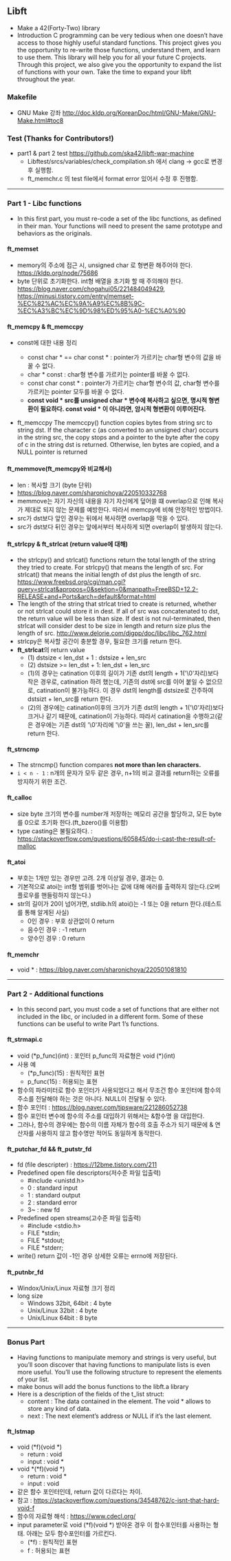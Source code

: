 ## Libft
+ Make a 42(Forty-Two) library
+ Introduction
C programming can be very tedious when one doesn’t have access to those highly useful
standard functions. This project gives you the opportunity to re-write those functions,
understand them, and learn to use them. This library will help you for all your future C
projects.
Through this project, we also give you the opportunity to expand the list of functions
with your own. Take the time to expand your libft throughout the year.


### Makefile
+ GNU Make 강좌 <http://doc.kldp.org/KoreanDoc/html/GNU-Make/GNU-Make.html#toc8>

### Test **(Thanks for Contributors!)**
+ part1 & part 2 test <https://github.com/ska42/libft-war-machine>
	+ Libftest/srcs/variables/check_compilation.sh 에서 clang -> gcc로 변경 후 실행함.
	+ ft_memchr.c 의 test file에서 format error 있어서 수정 후 진행함.

-----------------------------------------------
### Part 1 - Libc functions
+ In this first part, you must re-code a set of the libc functions, as defined in their
man. Your functions will need to present the same prototype and behaviors as the originals.


#### ft_memset
+ memory의 주소에 접근 시, unsigned char 로 형변환 해주어야 한다. <https://kldp.org/node/75686>
+ byte 단위로 초기화한다. int형 배열을 초기화 할 때 주의해야 한다. <https://blog.naver.com/chogahui05/221484049429>, <https://minusi.tistory.com/entry/memset-%EC%82%AC%EC%9A%A9%EC%8B%9C-%EC%A3%BC%EC%9D%98%ED%95%A0-%EC%A0%90>

#### ft_memcpy & ft_memccpy
+ const에 대한 내용 정리
	+ const char * == char const * : pointer가 가르키는 char형 변수의 값을 바꿀 수 없다.
	+ char * const : char형 변수를 가르키는 pointer를 바꿀 수 없다.
	+ const char const * : pointer가 가르키는 char형 변수의 값, char형 변수를 가르키는 pointer 모두를 바꿀 수 없다.
	+ **const void * src를 unsigned char * 변수에 복사하고 싶으면, 명시적 형변환이 필요하다. const void * 이 아니라면, 암시적 형변환이 이루어진다.**

+ ft_memccpy
The memccpy() function copies bytes from string src to string dst. If the character c (as converted to an unsigned char) occurs in the string src, the copy stops and a pointer to the byte after the copy of c in the string dst	is returned. Otherwise, len bytes are copied, and a NULL pointer is	returned

#### ft_memmove(ft_memcpy와 비교해서)
+ len : 복사할 크기 (byte 단위)
+ <https://blog.naver.com/sharonichoya/220510332768>
+ memmove는 자기 자신의 내용을 자기 자신에게 덮어쓸 떄 overlap으로 인해 복사가 제대로 되지 않는 문제를 예방한다. 따라서 memcpy에 비해 안정적인 방법이다.
+ src가 dst보다 앞인 경우는 뒤에서 복사하면 overlap을 막을 수 있다.
+ src가 dst보다 뒤인 경우는 앞에서부터 복사하게 되면 	overlap이 발생하지 않는다.


#### ft_strlcpy & ft_strlcat (return value에 대해)
+ the strlcpy() and strlcat() functions return the total length of the string they tried to create. For strlcpy() that means the length of src. For strlcat() that means the initial length of dst plus the length of src.
<https://www.freebsd.org/cgi/man.cgi?query=strlcat&apropos=0&sektion=0&manpath=FreeBSD+12.2-RELEASE+and+Ports&arch=default&format=html>
+ The length of the string that strlcat tried to create is returned, whether or not strlcat could store it in dest. If all of src was concatenated to dst, the return value will be less than size.
If dest is not nul-terminated, then strlcat will consider dest to be size in length and return size plus the length of src. <http://www.delorie.com/djgpp/doc/libc/libc_762.html>
+ strlcpy은 복사할 공간이 충분할 경우, 필요한 크기를 return 한다.
+ **ft_strlcat**의 return value
	+ (1) dstsize < len_dst + 1 : dstsize + len_src
	+ (2) dstsize >= len_dst + 1: len_dst + len_src
	+ (1)의 경우는 catination 이후의 길이가 기존 dst의 length + 1('\0'자리)보다 작은 경우로, catination 하려 했는데, 기존의 dst에 src를 이어 붙일 수 없으므로, catination이 불가능하다. 이 경우 dst의 length를 dstsize로 간주하여 dstsizt + len_src를 return 한다.
	+ (2)의 경우에는 catination이후의 크기가 기존 dst의 length + 1('\0'자리)보다 크거나 같기 때문에, catination이 가능하다. 따라서 catination을 수행하고(같은 경우에는 기존 dst의 '\0'자리에 '\0'을 쓰는 꼴), len_dst + len_src를 return 한다.


#### ft_strncmp
+ The strncmp() function compares **not more than len characters.**
+ ```i < n - 1``` : n개의 문자가 모두 같은 경우, n+1의 비교 결과를 return하는 오류를 방지하기 위한 조건.


#### ft_calloc
+ size byte 크기의 변수를 number개 저장하는 메모리 공간을 할당하고, 모든 byte를 0으로 초기화 한다.(ft_bzero()를 이용함)
+ type casting은 불필요하다. : <https://stackoverflow.com/questions/605845/do-i-cast-the-result-of-malloc>


#### ft_atoi
+ 부호는 1개만 있는 경우만 고려. 2개 이상일 경우, 결과는 0.
+ 기본적으로 atoi는 int형 범위를 벗어나는 값에 대해 에러를 출력하지 않는다.(오버플로우를 핸들링하지 않는다.)
+ str의 길이가 20이 넘어가면, stdlib.h의 atoi()는 -1 또는 0을 return 한다.(테스트를 통해 알게된 사실)
	+ 0인 경우 : 부호 상관없이 0 return
	+ 음수인 경우 : -1 return
	+ 양수인 경우 :  0 return

#### ft_memchr
+ void * : <https://blog.naver.com/sharonichoya/220501081810>

------------------------------------
### Part 2 - Additional functions
+ In this second part, you must code a set of functions that are either not included in the
libc, or included in a different form. Some of these functions can be useful to write Part
1’s functions.

#### ft_strmapi.c
+ void (*p_func)(int) : 포인터 p_func의 자료형은 void (\*)(int)
+ 사용 예
	+ (*p_func)(15) : 원칙적인 표현
	+ p_func(15) : 허용되는 표현
+ 함수의 파라미터로 함수 포인터가 사용되었다고 해서 무조건 함수 포인터에 함수의 주소를 전달해야 하는 것은 아니다. NULL이 전달될 수 있다.
+ 함수 포인터 : <https://blog.naver.com/tipsware/221286052738>
+ 함수 포인터 변수에 함수의 주소를 대입하기 위해서는 &함수명 을 대입한다.
+ 그러나, 함수의 경우에는 함수의 이름 자체가 함수의 호출 주소가 되기 때문에 & 연산자를 사용하지 않고 함수명만 적어도 동일하게 동작한다.

#### ft_putchar_fd && ft_putstr_fd
+ fd (file descripter) : <https://12bme.tistory.com/211>
+ Predefined open file descriptors(저수준 파일 입출력)
	+ #include &lt;unistd.h&gt;
	+ 0 : standard input
	+ 1 : standard output
	+ 2 : standard error
	+ 3~ : new fd
+ Predefined open streams(고수준 파일 입출력)
	+ #include &lt;stdio.h&gt;
	+ FILE *stdin;
	+ FILE *stdout;
	+ FILE *stderr;
+ write()
	return 값이 -1인 경우 상세한 오류는 errno에 저장된다.

#### ft_putnbr_fd
+ Windox/Unix/Linux 자료형 크기 정리
+ long size
	+ Windows 32bit, 64bit : 4 byte
	+ Unix/Linux 32bit : 4 byte
	+ Unix/Linux 64bit : 8 byte
----------------------------------------------
### Bonus Part
+ Having functions to manipulate memory and strings is very useful, but you’ll soon
discover that having functions to manipulate lists is even more useful. You’ll use the following structure to represent the elements of your list.
+ make bonus will add the bonus functions to the libft.a library
+ Here is a description of the fields of the t_list struct:
	+ content : The data contained in the element. The void * allows to store any kind of data.
	+ next : The next element’s address or NULL if it’s the last element.

#### ft_lstmap
+ void (*f)(void *)
	+ return : void
	+ input : void *
+ void *(*f)(void *)
	+ return : void *
	+ input : void
+ 같은 함수 포인터인데, return 값이 다르다는 차이.
+ 참고 : <https://stackoverflow.com/questions/34548762/c-isnt-that-hard-void-f>
+ 함수의 자료형 해석 : <https://www.cdecl.org/>
+ input parameter로 void (*f)(void *) 받아온 경우 이 함수포인터를 사용하는 형태. 아래는 모두 함수포인터를 가르킨다.
	+ (*f) : 원칙적인 표현
	+ f : 허용되는 표현
